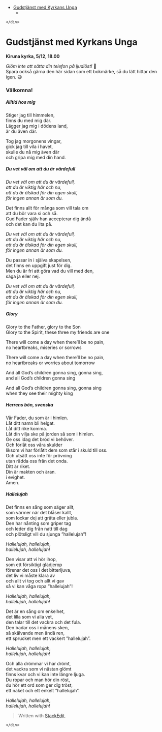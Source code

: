 <!DOCTYPE html>
<html>

<head>
  <meta charset="utf-8">
  <meta name="viewport" content="width=device-width, initial-scale=1.0">
  <title>KU-gudstjänst dec 2023</title>
  <link rel="stylesheet" href="https://stackedit.io/style.css" />
</head>

<body class="stackedit">
  <div class="stackedit__left">
    <div class="stackedit__toc">
      
<ul>
<li><a href="#gudstjänst-med-kyrkans-unga">Gudstjänst med Kyrkans Unga</a>
<ul>
<li></li>
</ul>
</li>
</ul>

    </div>
  </div>
  <div class="stackedit__right">
    <div class="stackedit__html">
      <h1 id="gudstjänst-med-kyrkans-unga">Gudstjänst med Kyrkans Unga</h1>
<p><strong>Kiruna kyrka, 5/12, 18.00</strong></p>
<p><em>Glöm inte att sätta din telefon på ljudlöst!</em> 🤫<br>
Spara också gärna den här sidan som ett bokmärke, så du lätt hittar den igen. 😃</p>
<h3 id="välkomna">Välkomna!</h3>
<h5 id="alltid-hos-mig">Alltid hos mig</h5>
<p>Stiger jag till himmelen,<br>
finns du med mig där.<br>
Lägger jag mig i dödens land,<br>
är du även där.</p>
<p>Tog jag morgonens vingar,<br>
gick jag till vila i havet,<br>
skulle du nå mig även där<br>
och gripa mig med din hand.</p>
<h5 id="du-vet-väl-om-att-du-är-värdefull">Du vet väl om att du är värdefull</h5>
<p><em>Du vet väl om att du är värdefull,</em><br>
<em>att du är viktig här och nu,</em><br>
<em>att du är älskad för din egen skull,</em><br>
<em>för ingen annan är som du.</em></p>
<p>Det finns allt för många som vill tala om<br>
att du bör vara si och så.<br>
Gud Fader själv han accepterar dig ändå<br>
och det kan du lita på.</p>
<p><em>Du vet väl om att du är värdefull,</em><br>
<em>att du är viktig här och nu,</em><br>
<em>att du är älskad för din egen skull,</em><br>
<em>för ingen annan är som du.</em></p>
<p>Du passar in i själva skapelsen,<br>
det finns en uppgift just för dig.<br>
Men du är fri att göra vad du vill med den,<br>
säga ja eller nej.</p>
<p><em>Du vet väl om att du är värdefull,</em><br>
<em>att du är viktig här och nu,</em><br>
<em>att du är älskad för din egen skull,</em><br>
<em>för ingen annan är som du.</em></p>
<h5 id="glory">Glory</h5>
<p>Glory to the Father, glory to the Son<br>
Glory to the Spirit, these three my friends are one</p>
<p>There will come a day when there’ll be no pain,<br>
no heartbreaks, miseries or sorrows</p>
<p>There will come a day when there’ll be no pain,<br>
no heartbreaks or worries about tomorrow</p>
<p>And all God’s children gonna sing, gonna sing,<br>
and all God’s children gonna sing</p>
<p>And all God’s children gonna sing, gonna sing<br>
when they see their mighty king</p>
<h5 id="herrens-bön-svenska">Herrens bön, svenska</h5>
<p>Vår Fader, du som är i himlen.<br>
Låt ditt namn bli helgat.<br>
Låt ditt rike komma.<br>
Låt din vilja ske på jorden så som i himlen.<br>
Ge oss idag det bröd vi behöver.<br>
Och förlåt oss våra skulder<br>
liksom vi har förlåtit dem som står i skuld till oss.<br>
Och utsätt oss inte för prövning<br>
utan rädda oss från det onda.<br>
Ditt är riket.<br>
Din är makten och äran.<br>
i evighet.<br>
Amen.</p>
<h5 id="hallelujah">Hallelujah</h5>
<p>Det finns en sång som säger allt,<br>
som värmer när det blåser kallt,<br>
som lockar dej att gråta eller jubla.<br>
Den har nånting som griper tag<br>
och leder dig från natt till dag<br>
och plötsligt vill du sjunga ”hallelujah”!</p>
<p><em>Hallelujah, hallelujah,</em><br>
<em>hallelujah, hallelujah!</em></p>
<p>Den visar att vi hör ihop,<br>
som ett försiktigt glädjerop<br>
förenar det oss i det bitterljuva,<br>
det liv vi måste klara av<br>
och allt vi tog och allt vi gav<br>
så vi kan våga ropa ”hallelujah”!</p>
<p><em>Hallelujah, hallelujah,</em><br>
<em>hallelujah, hallelujah!</em></p>
<p>Det är en sång om enkelhet,<br>
det lilla som vi alla vet,<br>
den talar till det vackra och det fula.<br>
Den badar oss i månens sken,<br>
så skälvande men ändå ren,<br>
ett sprucket men ett vackert ”hallelujah”.</p>
<p><em>Hallelujah, hallelujah,</em><br>
<em>hallelujah, hallelujah!</em></p>
<p>Och alla drömmar vi har drömt,<br>
det vackra som vi nästan glömt<br>
finns kvar och vi kan inte längre ljuga.<br>
Du ropar och man hör din röst,<br>
du hör ett ord som ger dig tröst,<br>
ett naket och ett enkelt ”hallelujah”.</p>
<p><em>Hallelujah, hallelujah,</em><br>
<em>hallelujah, hallelujah!</em></p>
<blockquote>
<p>Written with <a href="https://stackedit.io/">StackEdit</a>.</p>
</blockquote>

    </div>
  </div>
</body>

</html>

